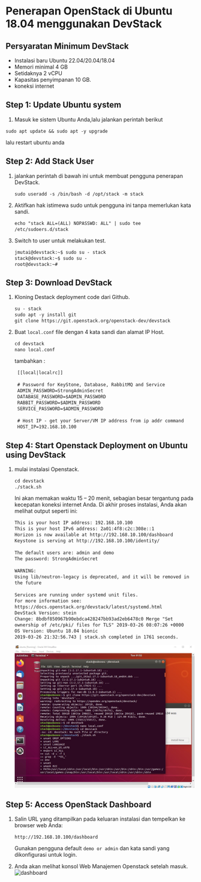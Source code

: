 # Penerapan OpenStack di Ubuntu 18.04 menggunakan DevStack

## Persyaratan Minimum DevStack
- Instalasi baru Ubuntu 22.04/20.04/18.04
- Memori minimal 4 GB
- Setidaknya 2 vCPU
- Kapasitas penyimpanan 10 GB.
- koneksi internet

## Step 1: Update Ubuntu system
1. Masuk ke sistem Ubuntu Anda,lalu jalankan perintah berikut
  ```
  sudo apt update && sudo apt -y upgrade
  ```
  lalu restart ubuntu anda
## Step 2: Add Stack User
1.  jalankan perintah di bawah ini untuk membuat pengguna penerapan DevStack.
    ```
    sudo useradd -s /bin/bash -d /opt/stack -m stack
    ```
    
2. Aktifkan hak istimewa sudo untuk pengguna ini tanpa memerlukan kata sandi.
   ```
   echo "stack ALL=(ALL) NOPASSWD: ALL" | sudo tee /etc/sudoers.d/stack
   ```
3. Switch to user untuk melakukan test.
   ```
   jmutai@devstack:~$ sudo su - stack
   stack@devstack:~$ sudo su -
   root@devstack:~#
   ```

## Step 3: Download DevStack
1. Kloning Destack deployment code dari Github.
   ```
   su - stack
   sudo apt -y install git
   git clone https://git.openstack.org/openstack-dev/devstack
   ```
2. Buat `local.conf` file dengan 4 kata sandi dan alamat IP Host.
   ```
   cd devstack
   nano local.conf
   ```
   tambahkan :
   ```
    [[local|localrc]]

    # Password for KeyStone, Database, RabbitMQ and Service
    ADMIN_PASSWORD=StrongAdminSecret
    DATABASE_PASSWORD=$ADMIN_PASSWORD
    RABBIT_PASSWORD=$ADMIN_PASSWORD
    SERVICE_PASSWORD=$ADMIN_PASSWORD

    # Host IP - get your Server/VM IP address from ip addr command
    HOST_IP=192.168.10.100
   ```

## Step 4: Start Openstack Deployment on Ubuntu using DevStack
   1. mulai instalasi Openstack.
      ```
      cd devstack
      ./stack.sh
      ```
      Ini akan memakan waktu 15 – 20 menit, sebagian besar tergantung pada kecepatan koneksi internet Anda. Di akhir proses instalasi, Anda akan melihat      output seperti ini:
      ```
      This is your host IP address: 192.168.10.100
      This is your host IPv6 address: 2a01:4f8:c2c:308e::1
      Horizon is now available at http://192.168.10.100/dashboard
      Keystone is serving at http://192.168.10.100/identity/

      The default users are: admin and demo
      The password: StrongAdminSecret

      WARNING: 
      Using lib/neutron-legacy is deprecated, and it will be removed in the future

      Services are running under systemd unit files.
      For more information see: https://docs.openstack.org/devstack/latest/systemd.html
      DevStack Version: stein
      Change: 8bdbf850967b90ebdca428247bb93ad2eb6478c0 Merge "Set ownership of /etc/pki/ files for TLS" 2019-03-26 08:07:26 +0000
      OS Version: Ubuntu 18.04 bionic
      2019-03-26 21:32:56.743 | stack.sh completed in 1761 seconds.
      ```
      ![devstack](./2.jpg)

## Step 5: Access OpenStack Dashboard
  1. Salin URL yang ditampilkan pada keluaran instalasi dan tempelkan ke browser web Anda:
     ```
     http://192.168.10.100/dashboard
     ```
     Gunakan pengguna default `demo or admin` dan kata sandi yang dikonfigurasi untuk login.

  2. Anda akan melihat konsol Web Manajemen Openstack setelah masuk.
     ![dashboard](./)
     
